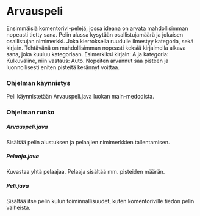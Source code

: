 # Arvauspeli

Ensimmäisiä komentorivi-pelejä, jossa ideana on arvata mahdollisimman nopeasti tietty sana.
Pelin alussa kysytään osallistujamäärä ja jokaisen osallistujan nimimerkki. Joka kierroksella ruudulle ilmestyy kategoria, sekä kirjain.
Tehtävänä on mahdollisimman nopeasti keksiä kirjaimella alkava sana, joka kuuluu kategoriaan. Esimerkiksi kirjain: A ja kategoria: Kulkuväline, niin vastaus: Auto.
Nopeiten arvannut saa pisteen ja luonnollisesti eniten pisteitä kerännyt voittaa.

### Ohjelman käynnistys
Peli käynnistetään Arvauspeli.java luokan main-medodista.

### Ohjelman runko
##### Arvauspeli.java
Sisältää pelin alustuksen ja pelaajien nimimerkkien tallentamisen.

##### Pelaaja.java
Kuvastaa yhtä pelaajaa. Pelaaja sisältää mm. pisteiden määrän.

##### Peli.java
Sisältää itse pelin kulun toiminnallisuudet, kuten komentoriville tiedon pelin vaiheista.